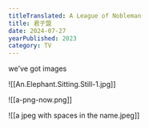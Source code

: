 ```yaml
---
titleTranslated: A League of Nobleman
title: 君子盟
date: 2024-07-27
yearPublished: 2023
category: TV
---
```

we've got images

![[An.Elephant.Sitting.Still-1.jpg]]

![[a-png-now.png]]

![[a jpeg with spaces in the name.jpeg]]
